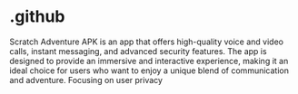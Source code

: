 # .github
Scratch Adventure APK is an app that offers high-quality voice and video calls, instant messaging, and advanced security features. The app is designed to provide an immersive and interactive experience, making it an ideal choice for users who want to enjoy a unique blend of communication and adventure. Focusing on user privacy
